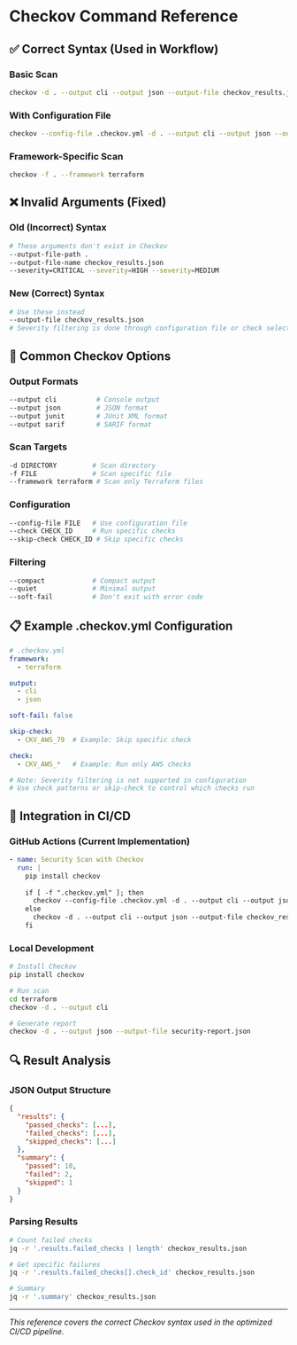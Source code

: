 # Checkov Command Reference

## ✅ Correct Syntax (Used in Workflow)

### Basic Scan
```bash
checkov -d . --output cli --output json --output-file checkov_results.json
```

### With Configuration File
```bash
checkov --config-file .checkov.yml -d . --output cli --output json --output-file checkov_results.json
```

### Framework-Specific Scan
```bash
checkov -f . --framework terraform
```

## ❌ Invalid Arguments (Fixed)

### Old (Incorrect) Syntax
```bash
# These arguments don't exist in Checkov
--output-file-path .
--output-file-name checkov_results.json
--severity=CRITICAL --severity=HIGH --severity=MEDIUM
```

### New (Correct) Syntax
```bash
# Use these instead
--output-file checkov_results.json
# Severity filtering is done through configuration file or check selection
```

## 🔧 Common Checkov Options

### Output Formats
```bash
--output cli          # Console output
--output json         # JSON format
--output junit        # JUnit XML format
--output sarif        # SARIF format
```

### Scan Targets
```bash
-d DIRECTORY         # Scan directory
-f FILE              # Scan specific file
--framework terraform # Scan only Terraform files
```

### Configuration
```bash
--config-file FILE   # Use configuration file
--check CHECK_ID     # Run specific checks
--skip-check CHECK_ID # Skip specific checks
```

### Filtering
```bash
--compact            # Compact output
--quiet              # Minimal output
--soft-fail          # Don't exit with error code
```

## 📋 Example .checkov.yml Configuration

```yaml
# .checkov.yml
framework:
  - terraform

output:
  - cli
  - json

soft-fail: false

skip-check:
  - CKV_AWS_79  # Example: Skip specific check

check:
  - CKV_AWS_*   # Example: Run only AWS checks

# Note: Severity filtering is not supported in configuration
# Use check patterns or skip-check to control which checks run
```

## 🚀 Integration in CI/CD

### GitHub Actions (Current Implementation)
```yaml
- name: Security Scan with Checkov
  run: |
    pip install checkov
    
    if [ -f ".checkov.yml" ]; then
      checkov --config-file .checkov.yml -d . --output cli --output json --output-file checkov_results.json
    else
      checkov -d . --output cli --output json --output-file checkov_results.json
    fi
```

### Local Development
```bash
# Install Checkov
pip install checkov

# Run scan
cd terraform
checkov -d . --output cli

# Generate report
checkov -d . --output json --output-file security-report.json
```

## 🔍 Result Analysis

### JSON Output Structure
```json
{
  "results": {
    "passed_checks": [...],
    "failed_checks": [...],
    "skipped_checks": [...]
  },
  "summary": {
    "passed": 10,
    "failed": 2,
    "skipped": 1
  }
}
```

### Parsing Results
```bash
# Count failed checks
jq -r '.results.failed_checks | length' checkov_results.json

# Get specific failures
jq -r '.results.failed_checks[].check_id' checkov_results.json

# Summary
jq -r '.summary' checkov_results.json
```

---

*This reference covers the correct Checkov syntax used in the optimized CI/CD pipeline.*